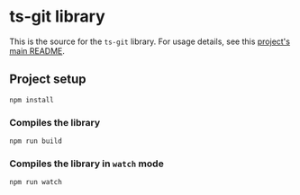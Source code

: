 # ts-git library

This is the source for the `ts-git` library. For usage details, see this [project's main README](https://gitlab.com/nfriend/ts-git).

## Project setup

```
npm install
```

### Compiles the library

```
npm run build
```

### Compiles the library in `watch` mode

```
npm run watch
```
